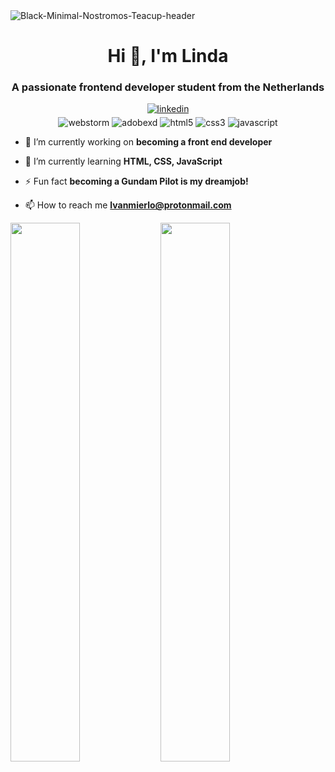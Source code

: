 <img src="https://i.postimg.cc/hvf9745T/Black-Minimal-Nostromos-Teacup.png" alt="Black-Minimal-Nostromos-Teacup-header" border="0">
<h1 align="center">Hi 👋, I'm Linda</h1>
<h3 align="center">A passionate frontend developer student from the Netherlands</h3>

<div align="center">
<a href="https://linkedin.com/in/linda-van-mierlo" target="_blank">
<img src=https://img.shields.io/badge/linkedin-%231E77B5.svg?&style=for-the-badge&logo=linkedin&logoColor=white alt=linkedin style="margin-bottom: 5px;" />
</a>  
</div>  

<div align="center">
  <img alt="webstorm" src="https://img.shields.io/badge/webstorm-143?style=for-the-badge&logo=webstorm&logoColor=white&color=black"/> <img alt="adobexd" src="https://img.shields.io/badge/Adobe%20XD-470137?style=for-the-badge&logo=Adobe%20XD&logoColor=#FF61F6" />
    <img src="https://img.shields.io/badge/html5-%23E34F26.svg?style=for-the-badge&logo=html5&logoColor=white" alt="html5"/> <img src="https://img.shields.io/badge/css3-%231572B6.svg?style=for-the-badge&logo=css3&logoColor=white" alt="css3"/> <img src="https://img.shields.io/badge/javascript-%23323330.svg?style=for-the-badge&logo=javascript&logoColor=%23F7DF1E" alt="javascript"/>
  </div>

- 🔭 I’m currently working on **becoming a front end developer**

- 🌱 I’m currently learning **HTML, CSS, JavaScript**

- ⚡ Fun fact **becoming a Gundam Pilot is my dreamjob!**

- 📫 How to reach me **lvanmierlo@protonmail.com**

<div><img align="left" width="47%" src="https://github-readme-stats.vercel.app/api?username=nostromosteacup&show_icons=true&theme=vue" />
<img align="left" width="47%" src="https://github-readme-stats.vercel.app/api/top-langs/?username=nostromosteacup&layout=compact" /></div>

